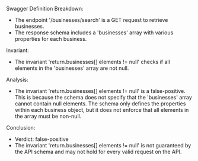 Swagger Definition Breakdown:
- The endpoint '/businesses/search' is a GET request to retrieve businesses.
- The response schema includes a 'businesses' array with various properties for each business.

Invariant:
- The invariant 'return.businesses[] elements != null' checks if all elements in the 'businesses' array are not null.

Analysis:
- The invariant 'return.businesses[] elements != null' is a false-positive. This is because the schema does not specify that the 'businesses' array cannot contain null elements. The schema only defines the properties within each business object, but it does not enforce that all elements in the array must be non-null.

Conclusion:
- Verdict: false-positive
- The invariant 'return.businesses[] elements != null' is not guaranteed by the API schema and may not hold for every valid request on the API.
